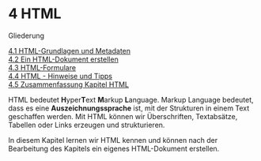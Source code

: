 # 4 HTML

Gliederung

[4.1 HTML-Grundlagen und Metadaten](4.1_HTML_Grundlagen_und_Metadaten.md)<br>
[4.2 Ein HTML-Dokument erstellen](4.2_Ein_HTML_Dokument_erstellen.md)<br>
[4.3 HTML-Formulare](4.3_HTML_Formulare.md)<br>
[4.4 HTML - Hinweise und Tipps](4.4_HTML_Hinweise_und_Tipps.md)<br>
[4.5 Zusammenfassung Kapitel HTML](4.5_Zusammenfassung_Kapitel_HTML.md)


HTML bedeutet **H**yper**T**ext **M**arkup **L**anguage. Markup Language bedeutet, dass es eine **Auszeichnungssprache** ist, mit der Strukturen in einem Text geschaffen werden. Mit HTML können wir Überschriften, Textabsätze, Tabellen oder Links erzeugen und strukturieren.

In diesem Kapitel lernen wir HTML kennen und können nach der Bearbeitung des Kapitels ein eigenes HTML-Dokument erstellen.
